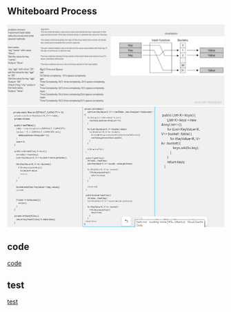 
## Whiteboard Process
![Alt Text](../assets/hash1.PNG)
![Alt Text](../assets/hashcode.PNG)


## code
 [ code ](./app/src/main/java/hashtable/HashTable.java)  

 ## test
 [ test ](./app/src/test/java/hashtable/AppTest.java)  




 